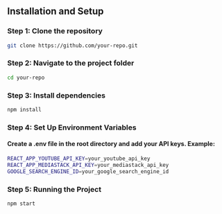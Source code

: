 ## Installation and Setup

### Step 1: Clone the repository

```bash
git clone https://github.com/your-repo.git
```

### Step 2: Navigate to the project folder

```bash
cd your-repo
```

### Step 3: Install dependencies

```bash
npm install
```

### Step 4: Set Up Environment Variables
#### Create a .env file in the root directory and add your API keys. Example:

```bash
REACT_APP_YOUTUBE_API_KEY=your_youtube_api_key
REACT_APP_MEDIASTACK_API_KEY=your_mediastack_api_key
GOOGLE_SEARCH_ENGINE_ID=your_google_search_engine_id
```

### Step 5: Running the Project

```bash
npm start
```


